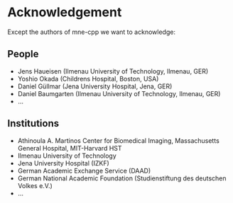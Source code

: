 Acknowledgement
===============

Except the authors of mne-cpp we want to acknowledge:

People
------

  * Jens Haueisen (Ilmenau University of Technology, Ilmenau, GER)
  * Yoshio Okada (Childrens Hospital, Boston, USA)
  * Daniel Güllmar (Jena University Hospital, Jena, GER)
  * Daniel Baumgarten (Ilmenau University of Technology, Ilmenau, GER)
  * ...

Institutions
------------

  * Athinoula A. Martinos Center for Biomedical Imaging, Massachusetts General Hospital, MIT-Harvard HST
  * Ilmenau University of Technology
  * Jena University Hospital (IZKF)
  * German Academic Exchange Service (DAAD)
  * German National Academic Foundation (Studienstiftung des deutschen Volkes e.V.)
  * ...
